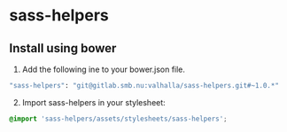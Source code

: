 # sass-helpers

## Install using bower

1. Add the following ine to your bower.json file.
```bash
"sass-helpers": "git@gitlab.smb.nu:valhalla/sass-helpers.git#~1.0.*"
```

2. Import sass-helpers in your stylesheet:
```scss
@import 'sass-helpers/assets/stylesheets/sass-helpers';
```